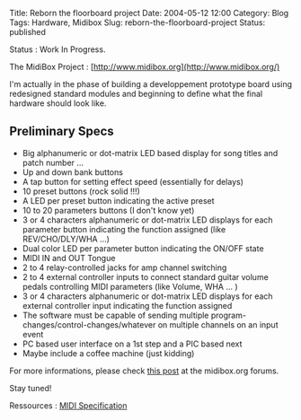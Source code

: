 Title: Reborn the floorboard project
Date: 2004-05-12 12:00
Category: Blog
Tags: Hardware, Midibox
Slug: reborn-the-floorboard-project
Status: published

Status : Work In Progress.

The MidiBox Project : [http://www.midibox.org](http://www.midibox.org/)

I'm actually in the phase of building a developpement prototype board
using redesigned standard modules and beginning to define what the final
hardware should look like.

Preliminary Specs
-----------------

-   Big alphanumeric or dot-matrix LED based display for song titles and
    patch number ...
-   Up and down bank buttons
-   A tap button for setting effect speed (essentially for delays)
-   10 preset buttons (rock solid !!!)
-   A LED per preset button indicating the active preset
-   10 to 20 parameters buttons (I don't know yet)
-   3 or 4 characters alphanumeric or dot-matrix LED displays for each
    parameter button indicating the function assigned (like
    REV/CHO/DLY/WHA ...)
-   Dual color LED per parameter button indicating the ON/OFF state
-   MIDI IN and OUT Tongue
-   2 to 4 relay-controlled jacks for amp channel switching
-   2 to 4 external controller inputs to connect standard guitar volume
    pedals controlling MIDI parameters (like Volume, WHA ... )
-   3 or 4 characters alphanumeric or dot-matrix LED displays for each
    external controller input indicating the function assigned
-   The software must be capable of sending multiple
    program-changes/control-changes/whatever on multiple channels on an
    input event
-   PC based user interface on a 1st step and a PIC based next
-   Maybe include a coffee machine (just kidding)

For more informations, please check [this
post](http://forum.midibox.org/index.php?topic=3705.0) at the
midibox.org forums.

Stay tuned!

Ressources : [MIDI
Specification](/files/MIDI_Specification.pdf)
